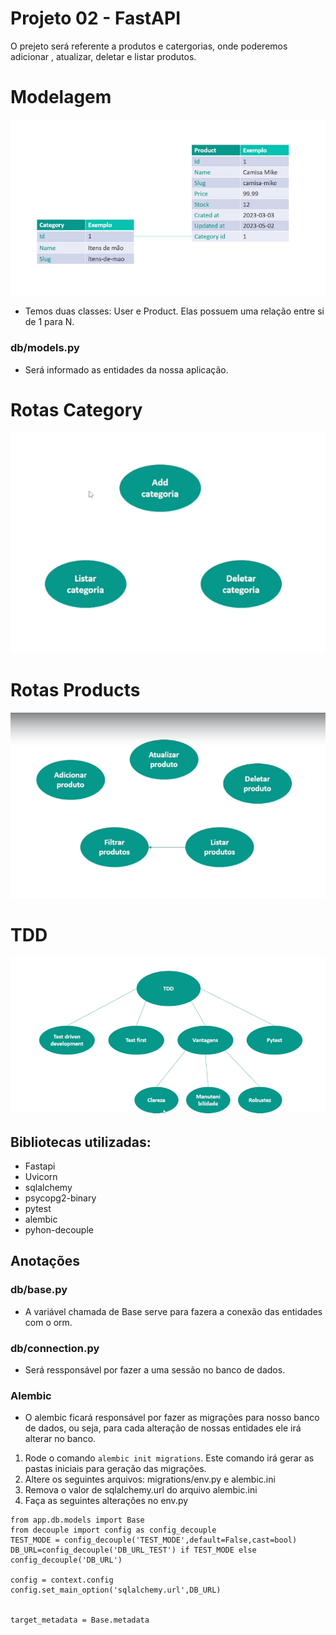 # Projeto 02 - FastAPI
O prejeto será referente a produtos e catergorias, onde poderemos adicionar , atualizar, deletar e listar produtos.

# Modelagem
![](https://github.com/PedroGuilhermeSilv/Projeto02-FastAPI/blob/main/img/proeto2-models.png)

- Temos duas classes: User e Product. Elas possuem uma relação entre si de 1 para N.
### db/models.py
- Será informado as entidades da nossa aplicação.

# Rotas Category
![](https://github.com/PedroGuilhermeSilv/Projeto02-FastAPI/blob/main/img/projeto2-rotas.png)

# Rotas Products 
![](https://github.com/PedroGuilhermeSilv/Projeto02-FastAPI/blob/main/img/projeto2-rotas2.png)
# TDD
![](https://github.com/PedroGuilhermeSilv/Projeto02-FastAPI/blob/main/img/tdd.png)

## Bibliotecas utilizadas:
- Fastapi
- Uvicorn
- sqlalchemy
- psycopg2-binary
- pytest
- alembic
- pyhon-decouple

## Anotações

### db/base.py
- A variável chamada de Base serve para fazera a conexão das entidades com o orm.

### db/connection.py
- Será ressponsável por fazer a uma sessão no banco de dados.

### Alembic
- O alembic ficará responsável por fazer as migrações para nosso banco de dados, ou seja, para cada alteração de nossas entidades ele irá alterar no banco.
1. Rode o comando `alembic init migrations`. Este comando irá gerar as pastas iniciais para geração das migrações.
2. Altere os seguintes arquivos: migrations/env.py e alembic.ini
3. Remova o valor de sqlalchemy.url do arquivo alembic.ini
4. Faça as seguintes alterações no env.py
```
from app.db.models import Base
from decouple import config as config_decouple
TEST_MODE = config_decouple('TEST_MODE',default=False,cast=bool)
DB_URL=config_decouple('DB_URL_TEST') if TEST_MODE else config_decouple('DB_URL')

config = context.config
config.set_main_option('sqlalchemy.url',DB_URL)


target_metadata = Base.metadata
```

